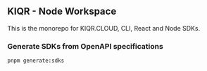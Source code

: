 ## KIQR - Node Workspace

This is the monorepo for KIQR.CLOUD, CLI, React and Node SDKs.

### Generate SDKs from OpenAPI specifications

```console
pnpm generate:sdks
```
